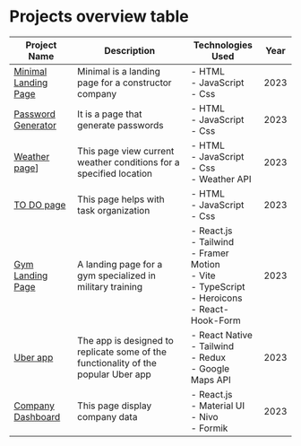 # Projects overview table

| Project Name | Description | Technologies Used | Year | 
| -------- | -------- | ---------- | -------- |
| [Minimal Landing Page](https://github.com/NilArj/minimal_page) | Minimal is a landing page for a constructor company | - HTML<br> - JavaScript<br>  - Css<br> | 2023 |
| [Password Generator](https://github.com/NilArj/password) | It is a page that generate passwords | - HTML<br> - JavaScript<br>  - Css<br> | 2023 | 
| [Weather page](https://github.com/NilArj/weather-app)]| This page view current weather conditions for a specified location | - HTML<br> - JavaScript<br>  - Css<br> - Weather API<br> | 2023|
| [TO DO page](https://github.com/NilArj/to-do) | This page helps with task organization | - HTML<br> - JavaScript<br>  - Css<br> |2023 |
| [Gym Landing Page](https://github.com/NilArj/fitness) | A landing page for a gym specialized in military training | - React.js<br> - Tailwind<br> - Framer Motion<br> - Vite<br> - TypeScript<br>  - Heroicons<br>  - React-Hook-Form | 2023 | 
| [Uber app](https://github.com/NilArj/uber) | The app is designed to replicate some of the functionality of the popular Uber app |  - React Native<br> - Tailwind<br> - Redux<br> - Google Maps API | 2023 |
| [Company Dashboard](https://github.com/NilArj/company-dashboard) | This page display company data | - React.js<br> - Material UI<br> - Nivo<br> - Formik<br> | 2023 |

